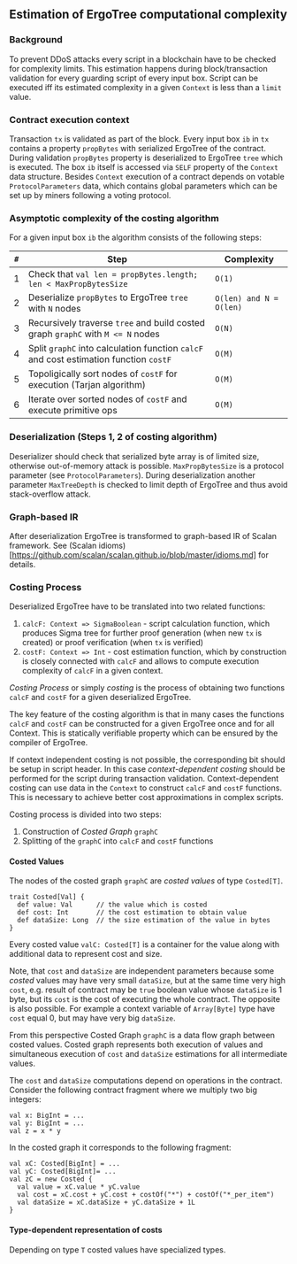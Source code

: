 
## Estimation of ErgoTree computational complexity
 
### Background

To prevent DDoS attacks every script in a blockchain have to be checked for complexity limits.
This estimation happens during block/transaction validation for every guarding script of every input box.
Script can be executed iff its estimated complexity in a given `Context` is less than a `limit` value.

### Contract execution context

Transaction `tx` is validated as part of the block.
Every input box `ib` in `tx` contains a property `propBytes` with serialized ErgoTree of the contract.
During validation `propBytes` property is deserialized to ErgoTree `tree` which is executed.
The box `ib` itself is accessed via `SELF` property of the `Context` data structure.
Besides `Context` execution of a contract depends on votable `ProtocolParameters` data, which contains
global parameters which can be set up by miners following a voting protocol.

### Asymptotic complexity of the costing algorithm

For a given input box `ib` the algorithm consists of the following steps:

`#` | Step                                                              | Complexity                 
----|-------------------------------------------------------------------|-----------
1   | Check that `val len = propBytes.length; len < MaxPropBytesSize`   | `O(1)` 
2   | Deserialize `propBytes` to ErgoTree `tree`  with `N` nodes        | `O(len) and N = O(len)` 
3   | Recursively traverse `tree` and build costed graph `graphC` with `M <= N` nodes | `O(N)`
4   | Split `graphC` into calculation function `calcF` and cost estimation function `costF` | `O(M)`
5   | Topoligically sort nodes of `costF` for execution (Tarjan algorithm) | `O(M)`
6   | Iterate over sorted nodes of `costF` and execute primitive ops    | `O(M)` 

### Deserialization (Steps 1, 2 of costing algorithm)

Deserializer should check that serialized byte array is of limited size, otherwise 
out-of-memory attack is possible. `MaxPropBytesSize` is a protocol parameter (see `ProtocolParameters`). 
During deserialization another parameter `MaxTreeDepth` is checked to limit depth of ErgoTree and thus 
avoid stack-overflow attack.

### Graph-based IR

After deserialization ErgoTree is transformed to graph-based IR of Scalan framework.
See (Scalan idioms)[https://github.com/scalan/scalan.github.io/blob/master/idioms.md] for details.

### Costing Process 

Deserialized ErgoTree have to be translated into two related functions: 
1) `calcF: Context => SigmaBoolean` - script calculation function, which produces Sigma tree for 
further proof generation (when new `tx` is created) or proof verification (when `tx` is verified)
2) `costF: Context => Int` - cost estimation function, which by construction is closely connected 
with `calcF` and allows to compute execution complexity of `calcF` in a given context.

_Costing Process_ or simply _costing_ is the process of obtaining two functions `calcF` and `costF` 
for a given deserialized ErgoTree.

The key feature of the costing algorithm is that in many cases the functions `calcF` and `costF` can be 
constructed for a given ErgoTree once and for all Context. This is statically verifiable property
which can be ensured by the compiler of ErgoTree.

If context independent costing is not possible, the corresponding bit should be setup in script header.
In this case _context-dependent costing_ should be performed for the script during transaction validation.
Context-dependent costing can use data in the `Context` to construct `calcF` and `costF` functions.
This is necessary to achieve better cost approximations in complex scripts. 

Costing process is divided into two steps:
1) Construction of _Costed Graph_ `graphC`
2) Splitting of the `graphC` into `calcF` and `costF` functions

#### Costed Values

The nodes of the costed graph `graphC` are _costed values_ of type `Costed[T]`.
```
trait Costed[Val] {
  def value: Val      // the value which is costed
  def cost: Int       // the cost estimation to obtain value
  def dataSize: Long  // the size estimation of the value in bytes
}
```
Every costed value `valC: Costed[T]` is a container for the value along with additional data to 
represent cost and size.

Note, that `cost` and `dataSize` are independent parameters because some _costed_ values may have 
very small `dataSize`, but at the same time very high `cost`, e.g. result of contract may be `true` 
boolean value whose `dataSize` is 1 byte, but its `cost` is the cost of executing the whole contract. 
The opposite is also possible. For example a context variable of `Array[Byte]` type have `cost` equal 0,
but may have very big `dataSize`.

From this perspective Costed Graph `graphC` is a data flow graph between costed values.
Costed graph represents both execution of values and simultaneous execution of `cost` and `dataSize`
estimations for all intermediate values.

The `cost` and `dataSize` computations depend on operations in the contract. 
Consider the following contract fragment where we multiply two big integers:
```
val x: BigInt = ...
val y: BigInt = ...
val z = x * y
``` 
In the costed graph it corresponds to the following fragment:

```
val xC: Costed[BigInt] = ...
val yC: Costed[BigInt]= ...
val zC = new Costed { 
  val value = xC.value * yC.value
  val cost = xC.cost + yC.cost + costOf("*") + costOf("*_per_item")
  val dataSize = xC.dataSize + yC.dataSize + 1L
}
``` 

#### Type-dependent representation of costs

Depending on type `T` costed values have specialized types. 
